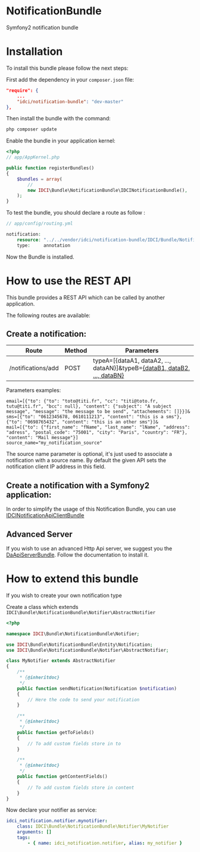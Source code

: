 NotificationBundle
==================

Symfony2 notification bundle


Installation
============

To install this bundle please follow the next steps:

First add the dependency in your `composer.json` file:

```json
"require": {
    ...
    "idci/notification-bundle": "dev-master"
},
```

Then install the bundle with the command:

```sh
php composer update
```

Enable the bundle in your application kernel:

```php
<?php
// app/AppKernel.php

public function registerBundles()
{
    $bundles = array(
        //
        new IDCI\Bundle\NotificationBundle\IDCINotificationBundle(),
    );
}
```

To test the bundle, you should declare a route as follow : 

```php
// app/config/routing.yml

notification:
    resource: "../../vendor/idci/notification-bundle/IDCI/Bundle/NotificationBundle/Controller/"
    type:     annotation
```

Now the Bundle is installed.


How to use the REST API
=======================

This bundle provides a REST API which can be called by another application.

The following routes are available:

Create a notification:
----------------------

| Route              | Method | Parameters
|--------------------|--------|----------------------------------------------------------------------------------------------------------------------------------------------------------------------
| /notifications/add | POST   | typeA=[{dataA1, dataA2, ..., dataAN}]&typeB=[{dataB1, dataB2, ..., dataBN}](&source_name=MySource)


Parameters examples:

    email=[{"to": {"to": "toto@titi.fr", "cc": "titi@toto.fr, tutu@titi.fr", "bcc": null}, "content": {"subject": "A subject message", "message": "the message to be send", "attachements": []}}]&
    sms=[{"to": "0612345678, 0610111213", "content": "this is a sms"}, {"to": "0698765432", "content": "this is an other sms"}]&
    mail=[{"to": {"first_name": "fName", "last_name": "lName", "address": "adress", "postal_code": "75001", "city": "Paris", "country": "FR"}, "content": "Mail message"}]
    source_name="my_notification_source"

The source name parameter is optional, it's just used to associate a notification with a source name.
By default the given API sets the notification client IP address in this field.

Create a notification with a Symfony2 application:
--------------------------------------------------

In order to simplify the usage of this Notification Bundle, you can use [IDCINotificationApiClientBundle](https://github.com/IDCI-Consulting/NotificationApiClientBundle.git)


Advanced Server
---------------

If you wish to use an advanced Http Api server, we suggest you the [DaApiServerBundle](https://github.com/Gnuckorg/DaApiServerBundle.git).
Follow the documentation to install it.


How to extend this bundle
==========================

If you wish to create your own notification type

Create a class which extends `IDCI\Bundle\NotificationBundle\Notifier\AbstractNotifier`

```php
<?php

namespace IDCI\Bundle\NotificationBundle\Notifier;

use IDCI\Bundle\NotificationBundle\Entity\Notification;
use IDCI\Bundle\NotificationBundle\Notifier\AbstractNotifier;

class MyNotifier extends AbstractNotifier
{
    /**
     * {@inheritdoc}
     */
    public function sendNotification(Notification $notification)
    {
        // Here the code to send your notification
    }

    /**
     * {@inheritdoc}
     */
    public function getToFields()
    {
        // To add custom fields store in to
    }

    /**
     * {@inheritdoc}
     */
    public function getContentFields()
    {
        // To add custom fields store in content
    }
}
```

Now declare your notifier as service:

```yml
idci_notification.notifier.mynotifier:
    class: IDCI\Bundle\NotificationBundle\Notifier\MyNotifier
    arguments: []
    tags:
        - { name: idci_notification.notifier, alias: my_notifier }
```
